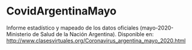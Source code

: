 # CovidArgentinaMayo
Informe estadístico y mapeado de los datos oficiales (mayo-2020-Ministerio de Salud de la Nación Argentina).
Disponible en: http://www.clasesvirtuales.org/Coronavirus_argentina_mayo_2020.html
